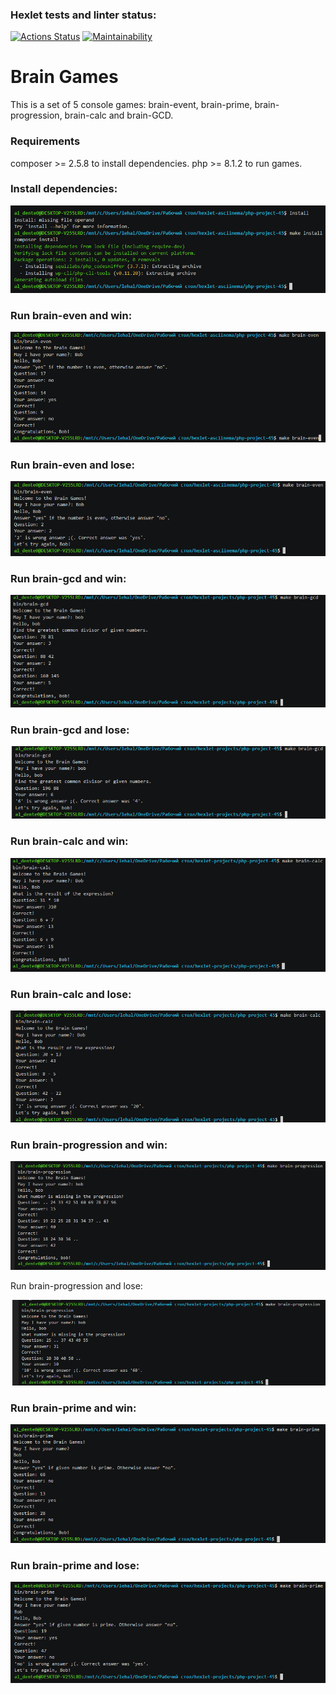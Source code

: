 ### Hexlet tests and linter status:
[![Actions Status](https://github.com/aldente0/php-project-45/workflows/hexlet-check/badge.svg)](https://github.com/aldente0/php-project-45/actions)
[![Maintainability](https://api.codeclimate.com/v1/badges/787a8845ebbb98fcb663/maintainability)](https://codeclimate.com/github/aldente0/php-project-45/maintainability)

# Brain Games

This is a set of 5 console games: brain-event, brain-prime, brain-progression, brain-calc and brain-GCD.

### Requirements

composer >= 2.5.8 to install dependencies.
php >= 8.1.2 to run games.

### Install dependencies:

![alt text](./images/install-dependencies.png)

### Run brain-even and win:

![alt text](./images/brain-even-win.png)

### Run brain-even and lose:

![alt text](./images/brain-even-lose.png)

### Run brain-gcd and win:

![alt text](./images/brain-gcd-win.png)

### Run brain-gcd and lose:

![alt text](./images/brain-gcd-lose.png)

### Run brain-calc and win:

![alt text](./images/brain-calc-win.png)

### Run brain-calc and lose:

![alt text](./images/brain-calc-lose.png)

### Run brain-progression and win:

![alt text](./images/brain-progression-win.png)

Run brain-progression and lose:

![alt text](./images/brain-progression-lose.png)

### Run brain-prime and win:

![alt text](./images/brain-prime-win.png)

### Run brain-prime and lose:

![alt text](./images/brain-prime-lose.png)